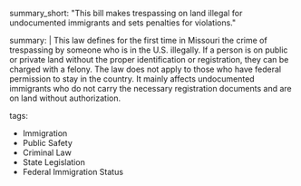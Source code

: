 summary_short: "This bill makes trespassing on land illegal for undocumented immigrants and sets penalties for violations."

summary: |
  This law defines for the first time in Missouri the crime of trespassing by someone who is in the U.S. illegally. If a person is on public or private land without the proper identification or registration, they can be charged with a felony. The law does not apply to those who have federal permission to stay in the country. It mainly affects undocumented immigrants who do not carry the necessary registration documents and are on land without authorization.

tags:
  - Immigration
  - Public Safety
  - Criminal Law
  - State Legislation
  - Federal Immigration Status
